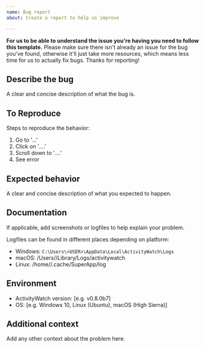 ```yaml
---
name: Bug report
about: Create a report to help us improve

---
```


**For us to be able to understand the issue you're having you need to follow this template.** Please make sure there isn't already an issue for the bug you've found, otherwise it'll just take more resources, which means less time for us to actually fix bugs. Thanks for reporting!

## Describe the bug
A clear and concise description of what the bug is.

## To Reproduce
Steps to reproduce the behavior:
1. Go to '...'
2. Click on '....'
3. Scroll down to '....'
4. See error

## Expected behavior
A clear and concise description of what you expected to happen.

## Documentation
If applicable, add screenshots or logfiles to help explain your problem.

Logfiles can be found in different places depending on platform:
 - Windows: `C:\Users\<USER>\AppData\Local\ActivityWatch\Logs`
 - macOS: /Users/<USER>/Library/Logs/activitywatch
 - Linux: /home/<USER>/.cache/SuperApp/log

## Environment
 - ActivityWatch version: [e.g. v0.8.0b7]
 - OS: [e.g. Windows 10, Linux (Ubuntu), macOS (High Sierra)]

## Additional context
Add any other context about the problem here.
